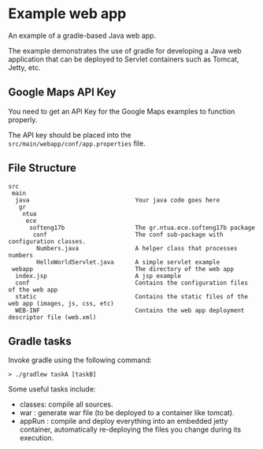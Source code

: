# Example web app
An example of a gradle-based Java web app.

The example demonstrates the use of gradle for developing a Java web application that can be deployed to Servlet containers such as Tomcat, Jetty, etc.

## Google Maps API Key
You need to get an API Key for the Google Maps examples to function properly. 

The API key should be placed into the ```src/main/webapp/conf/app.properties``` file.

## File Structure
```
src
 main
  java                              Your java code goes here
   gr
    ntua
     ece
      softeng17b                    The gr.ntua.ece.softeng17b package
       conf                         The conf sub-package with configuration classes.
        Numbers.java                A helper class that processes numbers
        HelloWorldServlet.java      A simple servlet example
 webapp                             The directory of the web app 
  index.jsp                         A jsp example  
  conf                              Contains the configuration files of the web app
  static                            Contains the static files of the web app (images, js, css, etc)        
  WEB-INF                           Contains the web app deployment descriptor file (web.xml)         
```

## Gradle tasks

Invoke gradle using the following command: 

``` > ./gradlew taskA [taskB] ```

Some useful tasks include:

* classes: compile all sources.
* war    : generate war file (to be deployed to a container like tomcat).
* appRun : compile and deploy everything into an embedded jetty container, automatically re-deploying the files you change during its execution.
